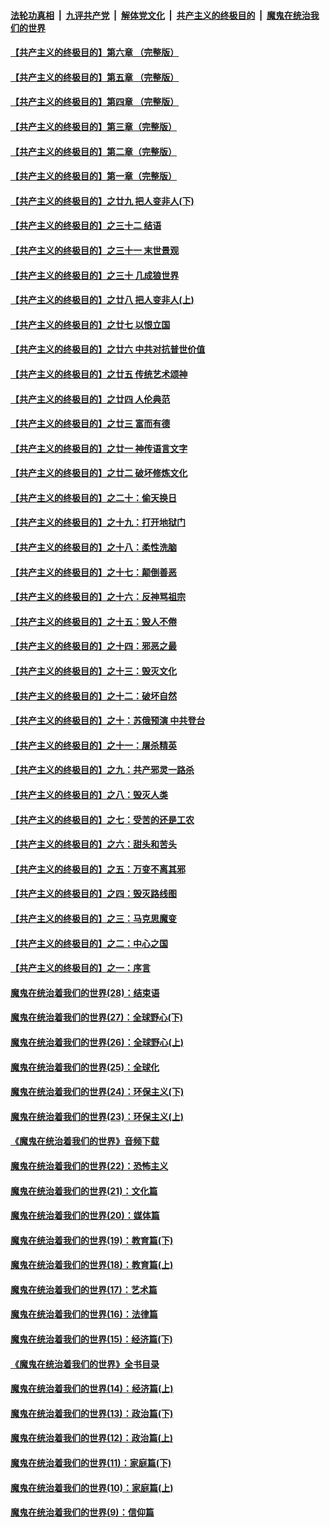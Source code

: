 ####  [法轮功真相](../../../../basic/blob/master/README.md?t=04290401) &nbsp;|&nbsp; [九评共产党](../../../../9ping.md/blob/master/README.md?t=04290401) &nbsp;|&nbsp; [解体党文化](../../../../jtdwh.md/blob/master/README.md?t=04290401)  &nbsp;|&nbsp; [共产主义的终极目的](../../../../gczydzjmd.md/blob/master/README.md?t=04290401) &nbsp;|&nbsp; [魔鬼在统治我们的世界](../../../../mgztzwmdsj.md/blob/master/README.md?t=04290401) 

#### [【共产主义的终极目的】第六章 （完整版）](../pages/nsc422/n11428913.md?t=04290401) 

#### [【共产主义的终极目的】第五章 （完整版）](../pages/nsc422/n11428912.md?t=04290401) 

#### [【共产主义的终极目的】第四章 （完整版）](../pages/nsc422/n11428907.md?t=04290401) 

#### [【共产主义的终极目的】第三章（完整版）](../pages/nsc422/n11428848.md?t=04290401) 

#### [【共产主义的终极目的】第二章（完整版）](../pages/nsc422/n11428831.md?t=04290401) 

#### [【共产主义的终极目的】第一章（完整版）](../pages/nsc422/n11417651.md?t=04290401) 

#### [【共产主义的终极目的】之廿九 把人变非人(下)](../pages/nsc422/n11344140.md?t=04290401) 

#### [【共产主义的终极目的】之三十二 结语](../pages/nsc422/n11360535.md?t=04290401) 

#### [【共产主义的终极目的】之三十一 末世景观](../pages/nsc422/n11351129.md?t=04290401) 

#### [【共产主义的终极目的】之三十 几成狼世界](../pages/nsc422/n11348280.md?t=04290401) 

#### [【共产主义的终极目的】之廿八 把人变非人(上)](../pages/nsc422/n11340492.md?t=04290401) 

#### [【共产主义的终极目的】之廿七 以恨立国](../pages/nsc422/n11336944.md?t=04290401) 

#### [【共产主义的终极目的】之廿六 中共对抗普世价值](../pages/nsc422/n11324785.md?t=04290401) 

#### [【共产主义的终极目的】之廿五 传统艺术颂神](../pages/nsc422/n11296396.md?t=04290401) 

#### [【共产主义的终极目的】之廿四 人伦典范](../pages/nsc422/n11296397.md?t=04290401) 

#### [【共产主义的终极目的】之廿三 富而有德](../pages/nsc422/n11283598.md?t=04290401) 

#### [【共产主义的终极目的】之廿一 神传语言文字](../pages/nsc422/n11263265.md?t=04290401) 

#### [【共产主义的终极目的】之廿二 破坏修炼文化](../pages/nsc422/n11245728.md?t=04290401) 

#### [【共产主义的终极目的】之二十：偷天换日](../pages/nsc422/n11238846.md?t=04290401) 

#### [【共产主义的终极目的】之十九：打开地狱门](../pages/nsc422/n11206376.md?t=04290401) 

#### [【共产主义的终极目的】之十八：柔性洗脑](../pages/nsc422/n11199994.md?t=04290401) 

#### [【共产主义的终极目的】之十七：颠倒善恶](../pages/nsc422/n11179782.md?t=04290401) 

#### [【共产主义的终极目的】之十六：反神骂祖宗](../pages/nsc422/n11166798.md?t=04290401) 

#### [【共产主义的终极目的】之十五：毁人不倦](../pages/nsc422/n11166792.md?t=04290401) 

#### [【共产主义的终极目的】之十四：邪恶之最](../pages/nsc422/n11150249.md?t=04290401) 

#### [【共产主义的终极目的】之十三：毁灭文化](../pages/nsc422/n11135227.md?t=04290401) 

#### [【共产主义的终极目的】之十二：破坏自然](../pages/nsc422/n11135214.md?t=04290401) 

#### [【共产主义的终极目的】之十：苏俄预演 中共登台](../pages/nsc422/n11118424.md?t=04290401) 

#### [【共产主义的终极目的】之十一：屠杀精英](../pages/nsc422/n11118442.md?t=04290401) 

#### [【共产主义的终极目的】之九：共产邪灵一路杀](../pages/nsc422/n11114139.md?t=04290401) 

#### [【共产主义的终极目的】之八：毁灭人类](../pages/nsc422/n11108503.md?t=04290401) 

#### [【共产主义的终极目的】之七：受苦的还是工农](../pages/nsc422/n11101809.md?t=04290401) 

#### [【共产主义的终极目的】之六：甜头和苦头](../pages/nsc422/n11096971.md?t=04290401) 

#### [【共产主义的终极目的】之五：万变不离其邪](../pages/nsc422/n11091285.md?t=04290401) 

#### [【共产主义的终极目的】之四：毁灭路线图](../pages/nsc422/n11086284.md?t=04290401) 

#### [【共产主义的终极目的】之三：马克思魔变](../pages/nsc422/n11061941.md?t=04290401) 

#### [【共产主义的终极目的】之二：中心之国](../pages/nsc422/n11047728.md?t=04290401) 

#### [【共产主义的终极目的】之一：序言](../pages/nsc422/n11086077.md?t=04290401) 

#### [魔鬼在统治着我们的世界(28)：结束语](../pages/nsc422/n10936246.md?t=04290401) 

#### [魔鬼在统治着我们的世界(27)：全球野心(下)](../pages/nsc422/n10928319.md?t=04290401) 

#### [魔鬼在统治着我们的世界(26)：全球野心(上)](../pages/nsc422/n10900318.md?t=04290401) 

#### [魔鬼在统治着我们的世界(25)：全球化](../pages/nsc422/n10788205.md?t=04290401) 

#### [魔鬼在统治着我们的世界(24)：环保主义(下)](../pages/nsc422/n10695307.md?t=04290401) 

#### [魔鬼在统治着我们的世界(23)：环保主义(上)](../pages/nsc422/n10688613.md?t=04290401) 

#### [《魔鬼在统治着我们的世界》音频下载](../pages/nsc422/n10635553.md?t=04290401) 

#### [魔鬼在统治着我们的世界(22)：恐怖主义](../pages/nsc422/n10614727.md?t=04290401) 

#### [魔鬼在统治着我们的世界(21)：文化篇](../pages/nsc422/n10597706.md?t=04290401) 

#### [魔鬼在统治着我们的世界(20)：媒体篇](../pages/nsc422/n10586579.md?t=04290401) 

#### [魔鬼在统治着我们的世界(19)：教育篇(下)](../pages/nsc422/n10564808.md?t=04290401) 

#### [魔鬼在统治着我们的世界(18)：教育篇(上)](../pages/nsc422/n10526970.md?t=04290401) 

#### [魔鬼在统治着我们的世界(17)：艺术篇](../pages/nsc422/n10499093.md?t=04290401) 

#### [魔鬼在统治着我们的世界(16)：法律篇](../pages/nsc422/n10485969.md?t=04290401) 

#### [魔鬼在统治着我们的世界(15)：经济篇(下)](../pages/nsc422/n10469975.md?t=04290401) 

#### [《魔鬼在统治着我们的世界》全书目录](../pages/nsc422/n10464261.md?t=04290401) 

#### [魔鬼在统治着我们的世界(14)：经济篇(上)](../pages/nsc422/n10457370.md?t=04290401) 

#### [魔鬼在统治着我们的世界(13)：政治篇(下)](../pages/nsc422/n10448270.md?t=04290401) 

#### [魔鬼在统治着我们的世界(12)：政治篇(上)](../pages/nsc422/n10444576.md?t=04290401) 

#### [魔鬼在统治着我们的世界(11)：家庭篇(下)](../pages/nsc422/n10440961.md?t=04290401) 

#### [魔鬼在统治着我们的世界(10)：家庭篇(上)](../pages/nsc422/n10435448.md?t=04290401) 

#### [魔鬼在统治着我们的世界(9)：信仰篇](../pages/nsc422/n10432159.md?t=04290401) 

